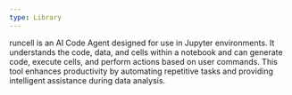 ```yaml
---
type: Library
---
```


runcell is an AI Code Agent designed for use in Jupyter environments. It understands the code, data, and cells within a notebook and can generate code, execute cells, and perform actions based on user commands. This tool enhances productivity by automating repetitive tasks and providing intelligent assistance during data analysis.